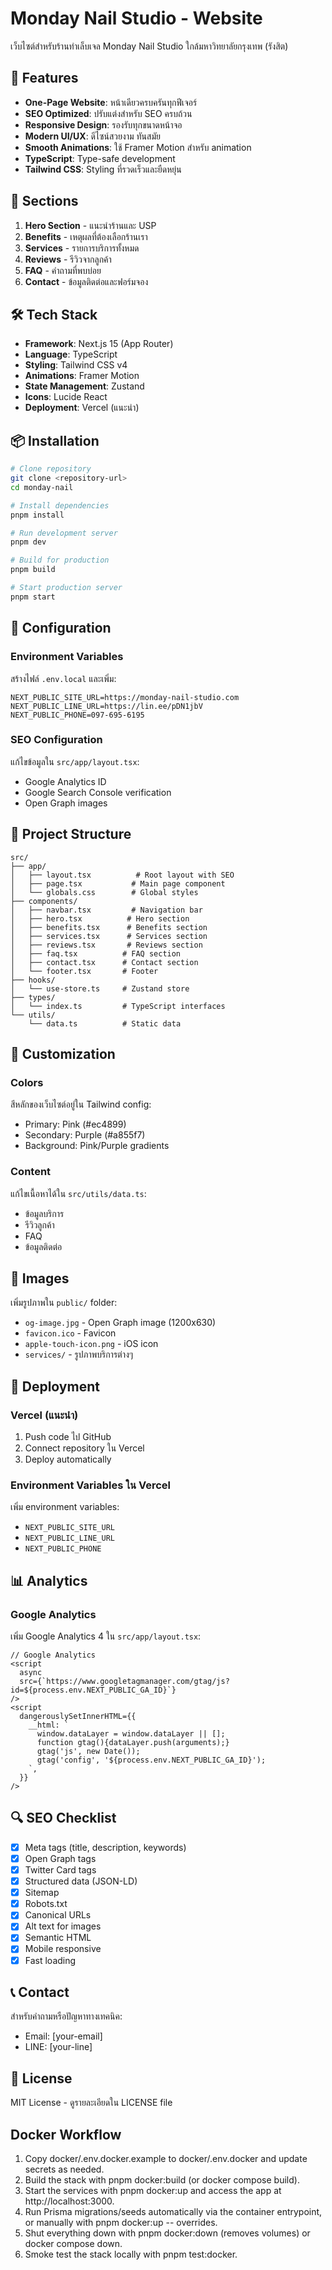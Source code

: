 # Monday Nail Studio - Website

เว็บไซต์สำหรับร้านทำเล็บเจล Monday Nail Studio ใกล้มหาวิทยาลัยกรุงเทพ (รังสิต)

## 🚀 Features

- **One-Page Website**: หน้าเดียวครบครันทุกฟีเจอร์
- **SEO Optimized**: ปรับแต่งสำหรับ SEO ครบถ้วน
- **Responsive Design**: รองรับทุกขนาดหน้าจอ
- **Modern UI/UX**: ดีไซน์สวยงาม ทันสมัย
- **Smooth Animations**: ใช้ Framer Motion สำหรับ animation
- **TypeScript**: Type-safe development
- **Tailwind CSS**: Styling ที่รวดเร็วและยืดหยุ่น

## 📱 Sections

1. **Hero Section** - แนะนำร้านและ USP
2. **Benefits** - เหตุผลที่ต้องเลือกร้านเรา
3. **Services** - รายการบริการทั้งหมด
4. **Reviews** - รีวิวจากลูกค้า
5. **FAQ** - คำถามที่พบบ่อย
6. **Contact** - ข้อมูลติดต่อและฟอร์มจอง

## 🛠️ Tech Stack

- **Framework**: Next.js 15 (App Router)
- **Language**: TypeScript
- **Styling**: Tailwind CSS v4
- **Animations**: Framer Motion
- **State Management**: Zustand
- **Icons**: Lucide React
- **Deployment**: Vercel (แนะนำ)

## 📦 Installation

```bash
# Clone repository
git clone <repository-url>
cd monday-nail

# Install dependencies
pnpm install

# Run development server
pnpm dev

# Build for production
pnpm build

# Start production server
pnpm start
```

## 🔧 Configuration

### Environment Variables

สร้างไฟล์ `.env.local` และเพิ่ม:

```env
NEXT_PUBLIC_SITE_URL=https://monday-nail-studio.com
NEXT_PUBLIC_LINE_URL=https://lin.ee/pDN1jbV
NEXT_PUBLIC_PHONE=097-695-6195
```

### SEO Configuration

แก้ไขข้อมูลใน `src/app/layout.tsx`:

- Google Analytics ID
- Google Search Console verification
- Open Graph images

## 📁 Project Structure

```
src/
├── app/
│   ├── layout.tsx          # Root layout with SEO
│   ├── page.tsx           # Main page component
│   └── globals.css        # Global styles
├── components/
│   ├── navbar.tsx         # Navigation bar
│   ├── hero.tsx          # Hero section
│   ├── benefits.tsx      # Benefits section
│   ├── services.tsx      # Services section
│   ├── reviews.tsx       # Reviews section
│   ├── faq.tsx          # FAQ section
│   ├── contact.tsx      # Contact section
│   └── footer.tsx       # Footer
├── hooks/
│   └── use-store.ts     # Zustand store
├── types/
│   └── index.ts         # TypeScript interfaces
└── utils/
    └── data.ts          # Static data
```

## 🎨 Customization

### Colors

สีหลักของเว็บไซต์อยู่ใน Tailwind config:

- Primary: Pink (#ec4899)
- Secondary: Purple (#a855f7)
- Background: Pink/Purple gradients

### Content

แก้ไขเนื้อหาได้ใน `src/utils/data.ts`:

- ข้อมูลบริการ
- รีวิวลูกค้า
- FAQ
- ข้อมูลติดต่อ

## 📸 Images

เพิ่มรูปภาพใน `public/` folder:

- `og-image.jpg` - Open Graph image (1200x630)
- `favicon.ico` - Favicon
- `apple-touch-icon.png` - iOS icon
- `services/` - รูปภาพบริการต่างๆ

## 🚀 Deployment

### Vercel (แนะนำ)

1. Push code ไป GitHub
2. Connect repository ใน Vercel
3. Deploy automatically

### Environment Variables ใน Vercel

เพิ่ม environment variables:

- `NEXT_PUBLIC_SITE_URL`
- `NEXT_PUBLIC_LINE_URL`
- `NEXT_PUBLIC_PHONE`

## 📊 Analytics

### Google Analytics

เพิ่ม Google Analytics 4 ใน `src/app/layout.tsx`:

```tsx
// Google Analytics
<script
  async
  src={`https://www.googletagmanager.com/gtag/js?id=${process.env.NEXT_PUBLIC_GA_ID}`}
/>
<script
  dangerouslySetInnerHTML={{
    __html: `
      window.dataLayer = window.dataLayer || [];
      function gtag(){dataLayer.push(arguments);}
      gtag('js', new Date());
      gtag('config', '${process.env.NEXT_PUBLIC_GA_ID}');
    `,
  }}
/>
```

## 🔍 SEO Checklist

- [x] Meta tags (title, description, keywords)
- [x] Open Graph tags
- [x] Twitter Card tags
- [x] Structured data (JSON-LD)
- [x] Sitemap
- [x] Robots.txt
- [x] Canonical URLs
- [x] Alt text for images
- [x] Semantic HTML
- [x] Mobile responsive
- [x] Fast loading

## 📞 Contact

สำหรับคำถามหรือปัญหาทางเทคนิค:

- Email: [your-email]
- LINE: [your-line]

## 📄 License

MIT License - ดูรายละเอียดใน LICENSE file
## Docker Workflow

1. Copy docker/.env.docker.example to docker/.env.docker and update secrets as needed.
2. Build the stack with pnpm docker:build (or docker compose build).
3. Start the services with pnpm docker:up and access the app at http://localhost:3000.
4. Run Prisma migrations/seeds automatically via the container entrypoint, or manually with pnpm docker:up -- overrides.
5. Shut everything down with pnpm docker:down (removes volumes) or docker compose down.
6. Smoke test the stack locally with pnpm test:docker.
